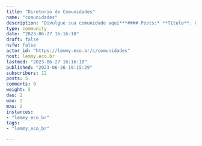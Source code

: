 ```yaml
---
title: "Diretorio de Comunidades" 
name: "comunidades"
description: "Divulgue sua comunidade aqui***#### Posts:* **Título**. nome da comunidade | !`nomedacomunidade`@lemmy.eco.br  * **Corpo**. Descrição da comunidade com o link no seguinte formato:  `[!nomedacomunidade@lemmy.eco.br](/c/nomedacomunidade@lemmy.eco.br)`> Substitua `nomedacomunidade` com o nome da sua comunidade.***"
type: community
date: "2023-06-27 16:16:10"
draft: false
nsfw: false
actor_id: "https://lemmy.eco.br/c/comunidades"
host: lemmy.eco.br
lastmod: "2023-06-27 16:16:10"
published: "2023-06-26 19:15:29"
subscribers: 12
posts: 5
comments: 0
weight: 5
dau: 2
wau: 2
mau: 2
instances:
- "lemmy_eco_br"
tags: 
- "lemmy_eco_br"

---
```

